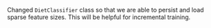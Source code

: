 Changed ``DietClassifier`` class so that we are able to persist and load sparse feature sizes. This will be helpful for incremental training.